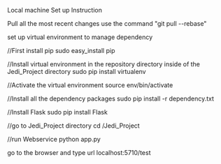 Local machine Set up Instruction 

Pull all the most recent changes 
use the command "git pull --rebase" 

set up virtual environment to manage dependency

//First install pip
sudo easy_install pip

//Install virtual environment in the repository directory inside of the Jedi_Project directory
sudo pip install virtualenv

//Activate the virtual environment
source env/bin/activate

//Install all the dependency packages
sudo pip install -r dependency.txt

//Install Flask
sudo pip install Flask

//go to Jedi_Project directory 
cd /Jedi_Project

//run Webservice
python app.py


go to the browser and type url
localhost:5710/test
